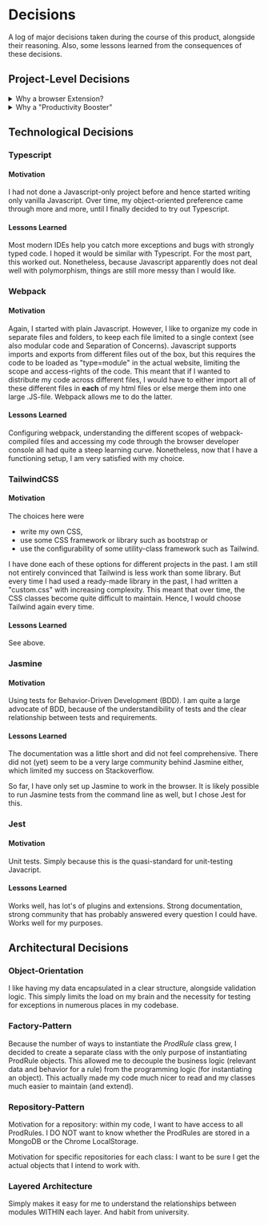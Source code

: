 # Decisions

A log of major decisions taken during the course of this product, alongside their reasoning.
Also, some lessons learned from the consequences of these decisions.

## Project-Level Decisions
<details>
<summary> Why a browser Extension? </summary>
I was curious to know how browser extensions work under the hood and hence decided to build one.
</details>
<details>
<summary> Why a "Productivity Booster" </summary>
I thought the scope was manageable. I really only wanted a tool that prevents me from visiting certain websites too often or for too long.
</details>


## Technological Decisions

### Typescript
#### Motivation
I had not done a Javascript-only project before and hence started writing only vanilla Javascript. Over time, my object-oriented preference came through more and more, until I finally decided to try out Typescript. 
#### Lessons Learned
Most modern IDEs help you catch more exceptions and bugs with strongly typed code. I hoped it would be similar with Typescript. For the most part, this worked out. Nonetheless, because Javascript apparently does not deal well with polymorphism, things are still more messy than I would like.

### Webpack
#### Motivation
Again, I started with plain Javascript. However, I like to organize my code in separate files and folders, to keep each file limited to a single context (see also modular code and Separation of Concerns). Javascript supports imports and exports from different files out of the box, but this requires the code to be loaded as "type=module" in the actual website, limiting the scope and access-rights of the code. This meant that if I wanted to distribute my code across different files, I would have to either import all of these different files in **each** of my html files or else merge them into one large .JS-file. Webpack allows me to do the latter. 

#### Lessons Learned
Configuring webpack, understanding the different scopes of webpack-compiled files and accessing my code through the browser developer console all had quite a steep learning curve. Nonetheless, now that I have a functioning setup, I am very satisfied with my choice.

### TailwindCSS
#### Motivation
The choices here were 

* write my own CSS,
* use some CSS framework or library such as bootstrap or
* use the configurability of some utility-class framework such as Tailwind.

I have done each of these options for different projects in the past. I am still not entirely convinced that Tailwind is less work than some library. But every time I had used a ready-made library in the past, I had written a "custom.css" with increasing complexity. This meant that over time, the CSS classes become quite difficult to maintain. Hence, I would choose Tailwind again every time.

#### Lessons Learned
See above.

### Jasmine
#### Motivation
Using tests for Behavior-Driven Development (BDD). I am quite a large advocate of BDD, because of the understandibility of tests and the clear relationship between tests and requirements.

#### Lessons Learned
The documentation was a little short and did not feel comprehensive. There did not (yet) seem to be a very large community behind Jasmine either, which limited my success on Stackoverflow. 

So far, I have only set up Jasmine to work in the browser. It is likely possible to run Jasmine tests from the command line as well, but I chose Jest for this.

### Jest
#### Motivation
Unit tests. Simply because this is the quasi-standard for unit-testing Javacript.

#### Lessons Learned
Works well, has lot's of plugins and extensions. Strong documentation, strong community that has probably answered every question I could have. Works well for my purposes.


## Architectural Decisions

### Object-Orientation
I like having my data encapsulated in a clear structure, alongside validation logic. This simply limits the load on my brain and the necessity for testing for exceptions in numerous places in my codebase.


### Factory-Pattern
Because the number of ways to instantiate the *ProdRule* class grew, I decided to create a separate class with the only purpose of instantiating ProdRule objects. This allowed me to decouple the business logic (relevant data and behavior for a rule) from the programming logic (for instantiating an object). This actually made my code much nicer to read and my classes much easier to maintain (and extend).

### Repository-Pattern
Motivation for a repository: within my code, I want to have access to all ProdRules. I DO NOT want to know whether the ProdRules are stored in a MongoDB or the Chrome LocalStorage. 

Motivation for specific repositories for each class: I want to be sure I get the actual objects that I intend to work with. 

### Layered Architecture

Simply makes it easy for me to understand the relationships between modules WITHIN each layer. And habit from university.